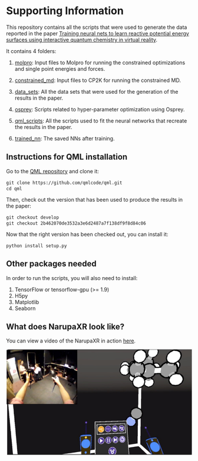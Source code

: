 # Supporting Information

This repository contains all the scripts that were used to generate the data reported in the paper [Training neural nets to learn reactive potential energy surfaces using interactive quantum chemistry in virtual reality](https://arxiv.org/abs/1901.05417).

It contains 4 folders:

1. [molpro](./molpro): Input files to Molpro for running the constrained optimizations and single point energies and forces.

2. [constrained_md](./constrained_md): Input files to CP2K for running the constrained MD.

3. [data_sets](./data_sets): All the data sets that were used for the generation of the results in the paper.

4. [osprey](./osprey): Scripts related to hyper-parameter optimization using Osprey.

4. [qml_scripts](./qml_scripts): All the scripts used to fit the neural networks that recreate the results in the paper.

5. [trained_nn](./trained_nn): The saved NNs after training.


## Instructions for QML installation

Go to the [QML repository](https://github.com/qmlcode/qml) and clone it:

```
git clone https://github.com/qmlcode/qml.git
cd qml
```

Then, check out the version that has been used to produce the results in the paper:

```
git checkout develop
git checkout 2b462070de3532a3e6d2487a7f138df9f8d84c06
```

Now that the right version has been checked out, you can install it:

```
python install setup.py
```

## Other packages needed

In order to run the scripts, you will also need to install:

1. TensorFlow or tensorflow-gpu (>= 1.9)
2. H5py
3. Matplotlib
4. Seaborn

## What does NarupaXR look like?

You can view a video of the NarupaXR in action [here](https://vimeo.com/310557619).

 ![Image](visuals/narupaxr.png?raw=true)
